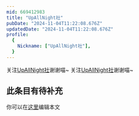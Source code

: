 ```yaml
---
mid: 669412983
title: "UpAllNight社"
pubDate: "2024-11-04T11:22:08.676Z"
updatedDate: "2024-11-04T11:22:08.676Z"
profile:
  {
    Nickname: ["UpAllNight社"],
  }
---
```


关注[UpAllNight社](https://space.bilibili.com/669412983)谢谢喵~ 关注[UpAllNight社](https://space.bilibili.com/669412983)谢谢喵~

## 此条目有待补充
你可以在[这里](https://github.com/Yuhanawa/VTuber.ICU-Content/edit/master/v/UpAllNight社/index.md)编辑本文
